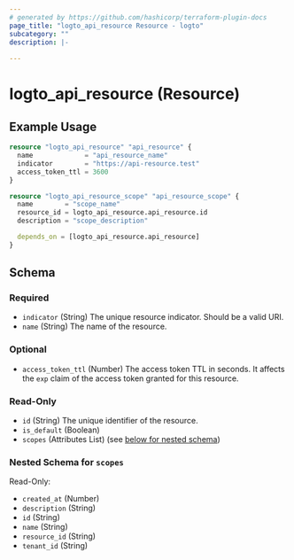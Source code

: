 ```yaml
---
# generated by https://github.com/hashicorp/terraform-plugin-docs
page_title: "logto_api_resource Resource - logto"
subcategory: ""
description: |-
  
---
```


# logto_api_resource (Resource)



## Example Usage

```terraform
resource "logto_api_resource" "api_resource" {
  name             = "api_resource_name"
  indicator        = "https://api-resource.test"
  access_token_ttl = 3600
}

resource "logto_api_resource_scope" "api_resource_scope" {
  name        = "scope_name"
  resource_id = logto_api_resource.api_resource.id
  description = "scope_description"

  depends_on = [logto_api_resource.api_resource]
}
```

<!-- schema generated by tfplugindocs -->
## Schema

### Required

- `indicator` (String) The unique resource indicator. Should be a valid URI.
- `name` (String) The name of the resource.

### Optional

- `access_token_ttl` (Number) The access token TTL in seconds. It affects the `exp` claim of the access token granted for this resource.

### Read-Only

- `id` (String) The unique identifier of the resource.
- `is_default` (Boolean)
- `scopes` (Attributes List) (see [below for nested schema](#nestedatt--scopes))

<a id="nestedatt--scopes"></a>
### Nested Schema for `scopes`

Read-Only:

- `created_at` (Number)
- `description` (String)
- `id` (String)
- `name` (String)
- `resource_id` (String)
- `tenant_id` (String)
